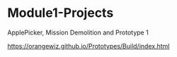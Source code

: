 # Module1-Projects
 ApplePicker, Mission Demolition and Prototype 1
 
 https://orangewiz.github.io/Prototypes/Build/index.html
